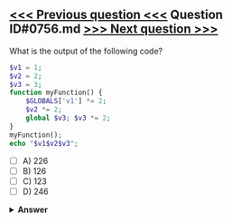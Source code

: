 [<<< Previous question <<<](0755.md)   Question ID#0756.md   [>>> Next question >>>](0757.md)
---

What is the output of the following code?
```php
$v1 = 1;
$v2 = 2;
$v3 = 3;
function myFunction() {
	$GLOBALS['v1'] *= 2;
	$v2 *= 2;
	global $v3; $v3 *= 2;
}
myFunction();
echo "$v1$v2$v3";
```

- [ ] A) 226
- [ ] B) 126
- [ ] C) 123
- [ ] D) 246

<details><summary><b>Answer</b></summary>
<p>
  Answer: <strong>A</strong>
</p>
</details>
